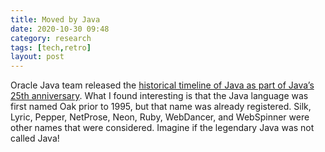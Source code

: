 ```yaml
---
title: Moved by Java 
date: 2020-10-30 09:48
category: research 
tags: [tech,retro]
layout: post
---
```


Oracle Java team released the <a  target="_blank" href="https://www.oracle.com/java/moved-by-java/timeline/">historical timeline of Java as part of Java’s 25th anniversary</a>. What I found interesting is that the Java language was first named Oak prior to 1995, but that name was already registered. Silk, Lyric, Pepper, NetProse, Neon, Ruby, WebDancer, and WebSpinner were other names that were considered. Imagine if the legendary Java was not called Java!
